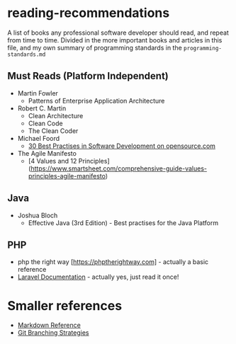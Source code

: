 # reading-recommendations
A list of books any professional software developer should read,
and repeat from time to time. Divided in the more important books and articles 
in this file, and my own summary of programming standards in the `programming-standards.md`

## Must Reads (Platform Independent)

- Martin Fowler
  - Patterns of Enterprise Application Architecture
- Robert C. Martin
  - Clean Architecture
  - Clean Code
  - The Clean Coder
- Michael Foord
  - [30 Best Practises in Software Development on opensource.com](https://opensource.com/article/17/5/30-best-practices-software-development-and-testing) 
- The Agile Manifesto
  - [4 Values and 12 Principles] (https://www.smartsheet.com/comprehensive-guide-values-principles-agile-manifesto)

## Java
- Joshua Bloch
  - Effective Java (3rd Edition) - Best practises for the Java Platform
  
## PHP
- php the right way [https://phptherightway.com] - actually a basic reference
- [Laravel Documentation](https://laravel.com/docs) - actually yes, just read it once!

# Smaller references
- [Markdown Reference](https://commonmark.org/help/)
- [Git Branching Strategies](https://www.youtube.com/watch?v=y4yg7aT4NgM)